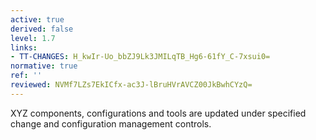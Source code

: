 ```yaml
---
active: true
derived: false
level: 1.7
links:
- TT-CHANGES: H_kwIr-Uo_bbZJ9Lk3JMILqTB_Hg6-61fY_C-7xsui0=
normative: true
ref: ''
reviewed: NVMf7LZs7EkICfx-ac3J-lBruHVrAVCZ00JkBwhCYzQ=
---
```


XYZ components, configurations and tools are updated under specified change and
configuration management controls.

